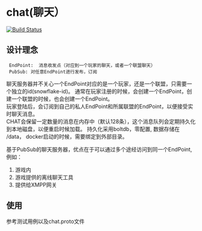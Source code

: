 # chat(聊天）
[![Build Status](https://travis-ci.org/GameGophers/chat.svg)](https://travis-ci.org/GameGophers/chat)

## 设计理念

     EndPoint:  消息收发点（对应到一个玩家的聊天，或者一个联盟聊天） 
     PubSub: 对任意EndPoint进行发布，订阅

聊天服务器并不关心一个EndPoint对应的是一个玩家，还是一个联盟，只需要一个独立的id(snowflake-id)。
通常在玩家注册的时候，会创建一个EndPoint，创建一个联盟的时候，也会创建一个EndPoint。     
玩家登陆后，会订阅到自己的私人EndPoint和所属联盟的EndPoint，以便接受实时聊天消息。      
CHAT会保留一定数量的消息在内存中（默认128条），这个消息队列会定期持久化到本地磁盘，以便重启时候加载。
持久化采用boltdb，零配置, 数据存储在 /data， docker启动的时候，需要绑定到外部目录。

基于PubSub的聊天服务器，优点在于可以通过多个途经访问到同一个EndPoint, 例如：      
1. 游戏内     
2. 游戏提供的离线聊天工具     
3. 提供给XMPP网关       

## 使用
参考测试用例以及chat.proto文件
